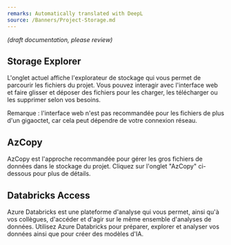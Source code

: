 ```yaml
---
remarks: Automatically translated with DeepL
source: /Banners/Project-Storage.md
---
```


_(draft documentation, please review)_


## Storage Explorer

L'onglet actuel affiche l'explorateur de stockage qui vous permet de parcourir les fichiers du projet. Vous pouvez interagir avec l'interface web et faire glisser et déposer des fichiers pour les charger, les télécharger ou les supprimer selon vos besoins.

Remarque : l'interface web n'est pas recommandée pour les fichiers de plus d'un gigaoctet, car cela peut dépendre de votre connexion réseau.

## AzCopy

AzCopy est l'approche recommandée pour gérer les gros fichiers de données dans le stockage du projet. Cliquez sur l'onglet "AzCopy" ci-dessous pour plus de détails.

## Databricks Access

Azure Databricks est une plateforme d'analyse qui vous permet, ainsi qu'à vos collègues, d'accéder et d'agir sur le même ensemble d'analyses de données. Utilisez Azure Databricks pour préparer, explorer et analyser vos données ainsi que pour créer des modèles d'IA.

